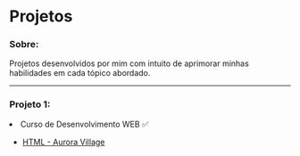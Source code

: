 # Projetos

### Sobre:

Projetos desenvolvidos por mim com intuito de aprimorar minhas habilidades em cada tópico abordado.

<hr />

### Projeto 1:
<li>Curso de Desenvolvimento WEB ✅ </li> 
<ul>
<li><a href="https://lucasSGomide.github.io/Aurora_Village_HTML" rel="nofollow">HTML - Aurora Village</a></li>
</ul>
